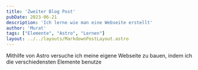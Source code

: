 ```yaml
---
title: 'Zweiter Blog Post'
pubDate: 2023-06-21
description: 'Ich lerne wie man eine Webseite erstellt'
author: 'Murat'
tags: ["Elemente", "Astro", "Lernen"]
layout: ../../layouts/MarkdownPostLayout.astro
---
```


Mithilfe von Astro versuche ich meine eigene Webseite zu bauen, indem ich die verschiedensten Elemente benutze